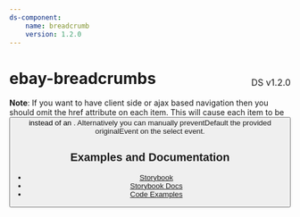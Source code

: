 ```yaml
---
ds-component:
    name: breadcrumb
    version: 1.2.0
---
```


<h1 style="display: flex; justify-content: space-between; align-items: center;">
    <span>
        ebay-breadcrumbs
    </span>
    <span style="font-weight: normal; font-size: medium; margin-bottom: -15px;">
        DS v1.2.0
    </span>
</h1>

**Note**: If you want to have client side or ajax based navigation then you should omit the href attribute on each item. This will cause each item to be <button> instead of an <a>. Alternatively you can manually preventDefault the provided originalEvent on the select event.

## Examples and Documentation

-   [Storybook](https://ebay.github.io/ebayui-core/?path=/story/navigation-disclosure-ebay-breadcrumbs)
-   [Storybook Docs](https://ebay.github.io/ebayui-core/?path=/docs/navigation-disclosure-ebay-breadcrumbs)
-   [Code Examples](https://github.com/eBay/ebayui-core/tree/master/src/components/ebay-breadcrumbs/examples)
